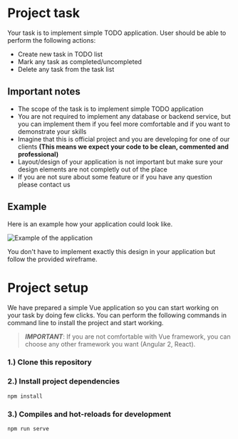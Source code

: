 # Project task

Your task is to implement simple TODO application. User should be able to perform the following actions: 

* Create new task in TODO list
* Mark any task as completed/uncompleted
* Delete any task from the task list

## Important notes

* The scope of the task is to implement simple TODO application
* You are not required to implement any database or backend service, but you can implement them if you feel more comfortable and if you want to demonstrate your skills
* Imagine that this is official project and you are developing for one of our clients **(This means we expect your code to be clean, commented and professional)**
* Layout/design of your application is not important but make sure your design elements are not completly out of the place
* If you are not sure about some feature or if you have any question please contact us


## Example

Here is an example how your application could look like.

![Example of the application](https://github.com/amirduran/interview-task/blob/master/app-example.png?raw=true)

You don't have to implement exactly this design in your application but follow the provided wireframe.

# Project setup

We have prepared a simple Vue application so you can start working on your task by doing few clicks. You can perform the following commands in command line to install the project and start working.

> ***IMPORTANT***: If you are not comfortable with Vue framework, you can choose any other framework you want (Angular 2, React). 

### 1.) Clone this repository

### 2.) Install project dependencies
```
npm install
```

### 3.) Compiles and hot-reloads for development
```
npm run serve
```
